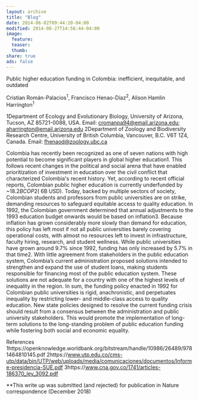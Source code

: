 ```yaml
---
layout: archive
title: "Blog"
date: 2014-06-02T09:44:20-04:00
modified: 2014-08-27T14:56:44-04:00
image:
  feature:
  teaser:
  thumb:
share: true
ads: false
---
```



Public higher education funding in Colombia: inefficient, inequitable, and outdated

Cristian Román-Palacios<sup>1</sup>, Francisco Henao-Diaz<sup>2</sup>, Alison Hamlin Harrington<sup>1</sup>

1Department of Ecology and Evolutionary Biology, University of Arizona, Tucson, AZ 85721-0088, USA. Email: cromanpa94@email.arizona.edu; aharrington@email.arizona.edu
2Department of Zoology and Biodiversity Research Centre, University of British Columbia, Vancouver, B.C. V6T 1Z4, Canada. Email: fhenaod@zoology.ubc.ca 

Colombia has recently been recognized as one of seven nations with high potential to become significant players in global higher education1. This follows recent changes in the political and social arena that have enabled prioritization of investment in education over the civil conflict that characterized Colombia's recent history. Yet, according to recent official reports, Colombian public higher education is currently underfunded by ~$18.2B COP2 (~$6B USD). Today, backed by multiple sectors of society, Colombian students and professors from public universities are on strike, demanding resources to safeguard equitable access to quality education.
In 1992, the Colombian government determined that annual adjustments to the 1993 education budget onwards would be based on inflation3. Because inflation has grown considerably more slowly than demand for education, this policy has left most if not all public universities barely covering operational costs, with almost no resources left to invest in infrastructure, faculty hiring, research, and student wellness. While public universities have grown around 9.7% since 1992, funding has only increased by 5.7% in that time2. 
With little agreement from stakeholders in the public education system, Colombia’s current administration proposed solutions intended to strengthen and expand the use of student loans, making students responsible for financing most of the public education system. These solutions are not adequate for a country with one of the highest levels of inequality in the region.
In sum, the funding policy enacted in 1992 for Colombian public universities is rigid, anachronistic, and perpetuates inequality by restricting lower- and middle-class access to quality education. New state policies designed to resolve the current funding crisis should result from a consensus between the administration and public university stakeholders. This would promote the implementation of long-term solutions to the long-standing problem of public education funding while fostering both social and economic equality.

References
1https://openknowledge.worldbank.org/bitstream/handle/10986/26489/9781464810145.pdf
2https://www.utp.edu.co/cms-utp/data/bin/UTP/web/uploads/media/comunicaciones/documentos/Informe-presidencia-SUE.pdf 
3https://www.cna.gov.co/1741/articles-186370_ley_3092.pdf 


**This write up was submitted (and rejected) for publication in Nature correspondence (December 2018)



